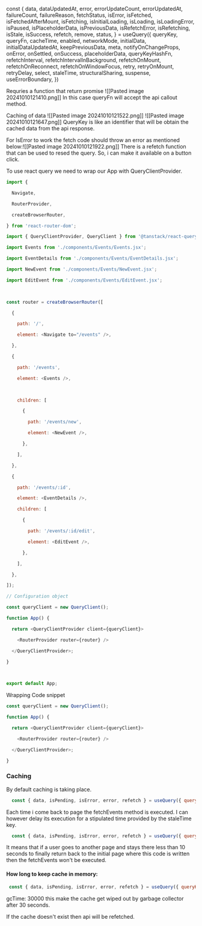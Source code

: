 const {
  data,
  dataUpdatedAt,
  error,
  errorUpdateCount,
  errorUpdatedAt,
  failureCount,
  failureReason,
  fetchStatus,
  isError,
  isFetched,
  isFetchedAfterMount,
  isFetching,
  isInitialLoading,
  isLoading,
  isLoadingError,
  isPaused,
  isPlaceholderData,
  isPreviousData,
  isRefetchError,
  isRefetching,
  isStale,
  isSuccess,
  refetch,
  remove,
  status,
} = useQuery({
  queryKey,
  queryFn,
  cacheTime,
  enabled,
  networkMode,
  initialData,
  initialDataUpdatedAt,
  keepPreviousData,
  meta,
  notifyOnChangeProps,
  onError,
  onSettled,
  onSuccess,
  placeholderData,
  queryKeyHashFn,
  refetchInterval,
  refetchIntervalInBackground,
  refetchOnMount,
  refetchOnReconnect,
  refetchOnWindowFocus,
  retry,
  retryOnMount,
  retryDelay,
  select,
  staleTime,
  structuralSharing,
  suspense,
  useErrorBoundary,
})

Requries a function that return promise
![[Pasted image 20241010121410.png]]
In this case queryFn will accept the api callout method.


Caching of data
![[Pasted image 20241010121522.png]]
![[Pasted image 20241010121647.png]]
QueryKey is like an identifier that will be obtain the cached data from the api response.


For IsError to work the fetch code should throw an error as mentioned below:![[Pasted image 20241010121922.png]]
There is a refetch function that can be used to resed the query. So, i can make it available on a button click.


To use react query we need to wrap our App with QueryClientProvider.
```js
import {

  Navigate,

  RouterProvider,

  createBrowserRouter,

} from 'react-router-dom';

import { QueryClientProvider, QueryClient } from '@tanstack/react-query';

import Events from './components/Events/Events.jsx';

import EventDetails from './components/Events/EventDetails.jsx';

import NewEvent from './components/Events/NewEvent.jsx';

import EditEvent from './components/Events/EditEvent.jsx';

  

const router = createBrowserRouter([

  {

    path: '/',

    element: <Navigate to="/events" />,

  },

  {

    path: '/events',

    element: <Events />,

  

    children: [

      {

        path: '/events/new',

        element: <NewEvent />,

      },

    ],

  },

  {

    path: '/events/:id',

    element: <EventDetails />,

    children: [

      {

        path: '/events/:id/edit',

        element: <EditEvent />,

      },

    ],

  },

]);

// Configuration object

const queryClient = new QueryClient();

function App() {

  return <QueryClientProvider client={queryClient}>

    <RouterProvider router={router} />

  </QueryClientProvider>;

}

  

export default App;
```


Wrapping Code snippet
```js
const queryClient = new QueryClient();

function App() {

  return <QueryClientProvider client={queryClient}>

    <RouterProvider router={router} />

  </QueryClientProvider>;

}

```


### Caching
By default caching is taking place.
```js
  const { data, isPending, isError, error, refetch } = useQuery({ queryKey: ['fetchEvents'], queryFn: fetchEvents })

```

Each time i come back to page the fetchEvents method is executed. I can however delay its execution for a stipulated time provided by the staleTime key.

```js
  const { data, isPending, isError, error, refetch } = useQuery({ queryKey: ['fetchEvents'], queryFn: fetchEvents, staleTime: 10000 })
```
It means that if a user goes to another page and stays there less than 10 seconds to finally return back to the initial page where this code is written then the fetchEvents won't be executed.

#### How long to keep cache in memory:

```js
 const { data, isPending, isError, error, refetch } = useQuery({ queryKey: ['fetchEvents'], queryFn: fetchEvents, staleTime: 10000, gcTime: 30000 })
```
gcTime: 30000 this make the cache get wiped out by garbage collector after 30 seconds.

If the cache doesn't exist then api will be refetched.

